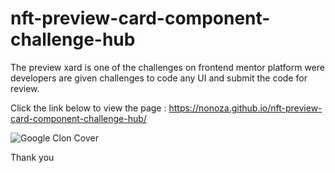 # nft-preview-card-component-challenge-hub

The preview xard is one of the challenges on frontend mentor platform were developers are given challenges to code any UI and submit the code for review.

Click the link below to view the page :
https://nonoza.github.io/nft-preview-card-component-challenge-hub/

![Google Clon Cover](https://i.ibb.co/P6w4gt4/desktop-preview.jpg)

Thank you
